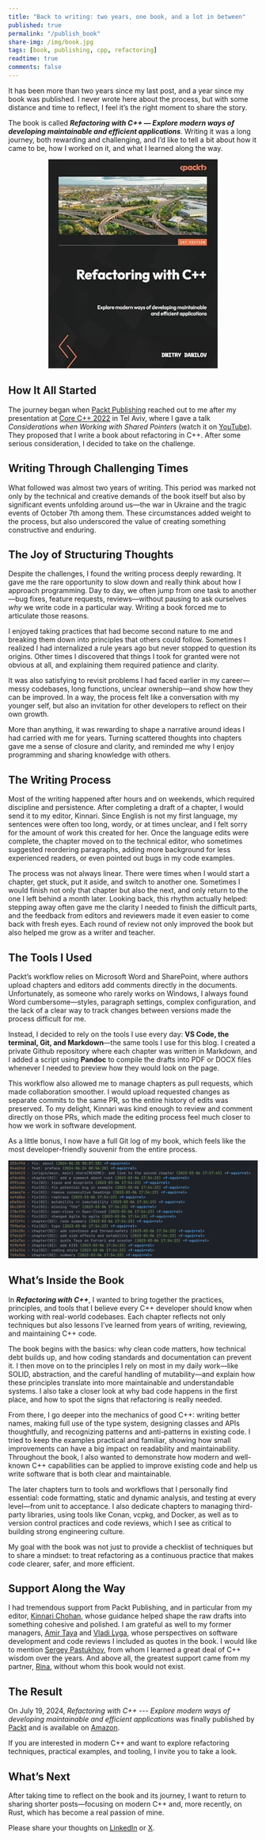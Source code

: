 ```yaml
---
title: "Back to writing: two years, one book, and a lot in between"
published: true
permalink: "/publish_book"
share-img: /img/book.jpg
tags: [book, publishing, cpp, refactoring]
readtime: true
comments: false
---
```


It has been more than two years since my last post, and a year since my book was published. I never wrote here about the process, but with some distance and time to reflect, I feel it’s the right moment to share the story.

The book is called ***Refactoring with C++ — Explore modern ways of developing maintainable and efficient applications***. Writing it was a long journey, both rewarding and challenging, and I’d like to tell a bit about how it came to be, how I worked on it, and what I learned along the way.

<p align="center">
  <img src="/img/book.jpg" title="Book cover">
</p>

## How It All Started

The journey began when [Packt Publishing](https://www.packtpub.com) reached out to me after my presentation at [Core C++ 2022](https://corecpp.org/) in Tel Aviv, where I gave a talk *Considerations when Working with Shared Pointers* (watch it on [YouTube](https://www.youtube.com/watch?v=hI5iBXSDbTQ)). They proposed that I write a book about refactoring in C++. After some serious consideration, I decided to take on the challenge.

## Writing Through Challenging Times

What followed was almost two years of writing. This period was marked not only by the technical and creative demands of the book itself but also by significant events unfolding around us—the war in Ukraine and the tragic events of October 7th among them. These circumstances added weight to the process, but also underscored the value of creating something constructive and enduring.

## The Joy of Structuring Thoughts

Despite the challenges, I found the writing process deeply rewarding. It gave me the rare opportunity to slow down and really think about how I approach programming. Day to day, we often jump from one task to another—bug fixes, feature requests, reviews—without pausing to ask ourselves *why* we write code in a particular way. Writing a book forced me to articulate those reasons.

I enjoyed taking practices that had become second nature to me and breaking them down into principles that others could follow. Sometimes I realized I had internalized a rule years ago but never stopped to question its origins. Other times I discovered that things I took for granted were not obvious at all, and explaining them required patience and clarity.

It was also satisfying to revisit problems I had faced earlier in my career—messy codebases, long functions, unclear ownership—and show how they can be improved. In a way, the process felt like a conversation with my younger self, but also an invitation for other developers to reflect on their own growth.

More than anything, it was rewarding to shape a narrative around ideas I had carried with me for years. Turning scattered thoughts into chapters gave me a sense of closure and clarity, and reminded me why I enjoy programming and sharing knowledge with others.

## The Writing Process

Most of the writing happened after hours and on weekends, which required discipline and persistence. After completing a draft of a chapter, I would send it to my editor, Kinnari. Since English is not my first language, my sentences were often too long, wordy, or at times unclear, and I felt sorry for the amount of work this created for her. Once the language edits were complete, the chapter moved on to the technical editor, who sometimes suggested reordering paragraphs, adding more background for less experienced readers, or even pointed out bugs in my code examples.

The process was not always linear. There were times when I would start a chapter, get stuck, put it aside, and switch to another one. Sometimes I would finish not only that chapter but also the next, and only return to the one I left behind a month later. Looking back, this rhythm actually helped: stepping away often gave me the clarity I needed to finish the difficult parts, and the feedback from editors and reviewers made it even easier to come back with fresh eyes. Each round of review not only improved the book but also helped me grow as a writer and teacher.

## The Tools I Used

Packt’s workflow relies on Microsoft Word and SharePoint, where authors upload chapters and editors add comments directly in the documents. Unfortunately, as someone who rarely works on Windows, I always found Word cumbersome—styles, paragraph settings, complex configuration, and the lack of a clear way to track changes between versions made the process difficult for me.

Instead, I decided to rely on the tools I use every day: **VS Code, the terminal, Git, and Markdown**—the same tools I use for this blog. I created a private Github repository where each chapter was written in Markdown, and I added a script using **Pandoc** to compile the drafts into PDF or DOCX files whenever I needed to preview how they would look on the page.

This workflow also allowed me to manage chapters as pull requests, which made collaboration smoother. I would upload requested changes as separate commits to the same PR, so the entire history of edits was preserved. To my delight, Kinnari was kind enough to review and comment directly on those PRs, which made the editing process feel much closer to how we work in software development.

As a little bonus, I now have a full Git log of my book, which feels like the most developer-friendly souvenir from the entire process.

<p align="center">
  <img src="/img/book-git-log.png" title="Book Git log">
</p>

## What’s Inside the Book

In ***Refactoring with C++***, I wanted to bring together the practices, principles, and tools that I believe every C++ developer should know when working with real-world codebases. Each chapter reflects not only techniques but also lessons I’ve learned from years of writing, reviewing, and maintaining C++ code.

The book begins with the basics: why clean code matters, how technical debt builds up, and how coding standards and documentation can prevent it. I then move on to the principles I rely on most in my daily work—like SOLID, abstraction, and the careful handling of mutability—and explain how these principles translate into more maintainable and understandable systems. I also take a closer look at why bad code happens in the first place, and how to spot the signs that refactoring is really needed.

From there, I go deeper into the mechanics of good C++: writing better names, making full use of the type system, designing classes and APIs thoughtfully, and recognizing patterns and anti-patterns in existing code. I tried to keep the examples practical and familiar, showing how small improvements can have a big impact on readability and maintainability. Throughout the book, I also wanted to demonstrate how modern and well-known C++ capabilities can be applied to improve existing code and help us write software that is both clear and maintainable.

The later chapters turn to tools and workflows that I personally find essential: code formatting, static and dynamic analysis, and testing at every level—from unit to acceptance. I also dedicate chapters to managing third-party libraries, using tools like Conan, vcpkg, and Docker, as well as to version control practices and code reviews, which I see as critical to building strong engineering culture.

My goal with the book was not just to provide a checklist of techniques but to share a mindset: to treat refactoring as a continuous practice that makes code clearer, safer, and more efficient.

## Support Along the Way

I had tremendous support from Packt Publishing, and in particular from my editor, [Kinnari Chohan](https://www.linkedin.com/in/kinnari-chohan/), whose guidance helped shape the raw drafts into something cohesive and polished. I am grateful as well to my former managers, [Amir Taya](https://www.linkedin.com/in/amirtaya/) and [Vladi Lyga](https://www.linkedin.com/in/vladi-lyga-732a8458/), whose perspectives on software development and code reviews I included as quotes in the book. I would like to mention [Sergey Pastukhov](https://www.linkedin.com/in/spastukhov/), from whom I learned a great deal of C++ wisdom over the years. And above all, the greatest support came from my partner, [Rina](https://www.linkedin.com/in/rina-volovich/), without whom this book would not exist.

## The Result

On July 19, 2024, *Refactoring with C++ --- Explore modern ways of developing maintainable and efficient applications* was finally published by [Packt](https://www.packtpub.com/en-us/product/refactoring-with-c-9781837633777) and is available on [Amazon](https://www.amazon.com/dp/1837633770).

If you are interested in modern C++ and want to explore refactoring techniques, practical examples, and tooling, I invite you to take a look.

## What’s Next

After taking time to reflect on the book and its journey, I want to return to sharing shorter posts—focusing on modern C++ and, more recently, on Rust, which has become a real passion of mine.

Please share your thoughts on
[LinkedIn](https://www.linkedin.com/posts/ddanilov_back-to-writing-two-years-one-book-and-activity-7373775033766162432-VZZ6) or [X](https://x.com/dbdanilov/status/1968052056775897323?s=46&t=LTvfKK96g7tvjHHSr9v4cQ).
